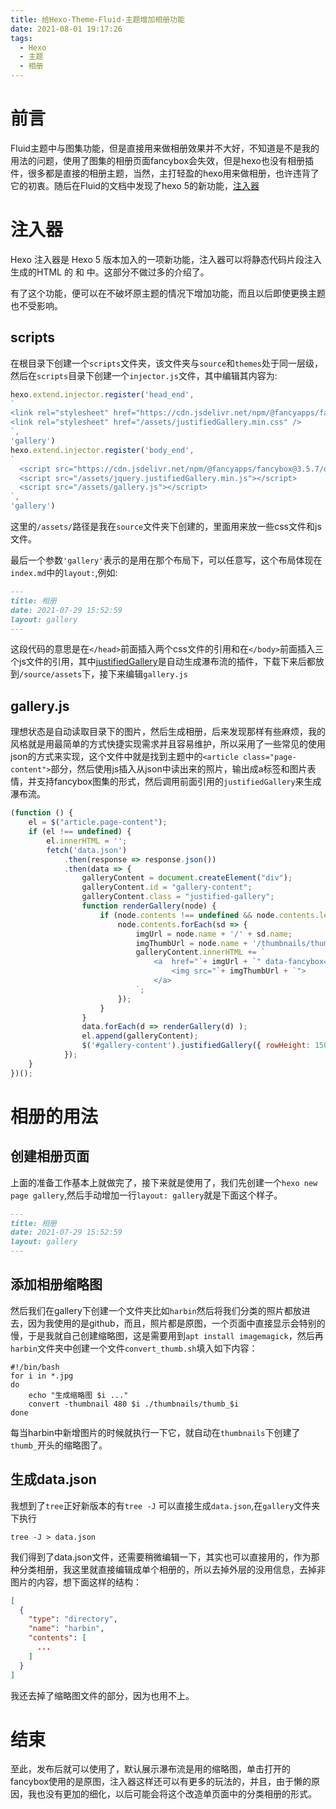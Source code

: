 ```yaml
---
title: 给Hexo-Theme-Fluid-主题增加相册功能
date: 2021-08-01 19:17:26
tags:
  - Hexo
  - 主题
  - 相册
---
```

# 前言

Fluid主题中与图集功能，但是直接用来做相册效果并不大好，不知道是不是我的用法的问题，使用了图集的相册页面fancybox会失效，但是hexo也没有相册插件，很多都是直接的相册主题，当然，主打轻盈的hexo用来做相册，也许违背了它的初衷。随后在Fluid的文档中发现了hexo 5的新功能，[注入器](https://hexo.fluid-dev.com/posts/hexo-injector/)

# 注入器

Hexo 注入器是 Hexo 5 版本加入的一项新功能，注入器可以将静态代码片段注入生成的HTML 的 <head> 和 <body> 中。这部分不做过多的介绍了。

有了这个功能，便可以在不破坏原主题的情况下增加功能，而且以后即使更换主题也不受影响。

## scripts

在根目录下创建一个`scripts`文件夹，该文件夹与`source`和`themes`处于同一层级，然后在`scripts`目录下创建一个`injector.js`文件，其中编辑其内容为:
```javascript
hexo.extend.injector.register('head_end', 
`
<link rel="stylesheet" href="https://cdn.jsdelivr.net/npm/@fancyapps/fancybox@3.5.7/dist/jquery.fancybox.min.css">
<link rel="stylesheet" href="/assets/justifiedGallery.min.css" />
`,
'gallery')
hexo.extend.injector.register('body_end', 
`
  <script src="https://cdn.jsdelivr.net/npm/@fancyapps/fancybox@3.5.7/dist/jquery.fancybox.min.js"></script>
  <script src="/assets/jquery.justifiedGallery.min.js"></script>
  <script src="/assets/gallery.js"></script>
`,
'gallery')
```

这里的`/assets/`路径是我在`source`文件夹下创建的，里面用来放一些css文件和js文件。

最后一个参数`'gallery'`表示的是用在那个布局下，可以任意写，这个布局体现在`index.md`中的`layout:`,例如:

```markdown
---
title: 相册
date: 2021-07-29 15:52:59
layout: gallery
---
```

这段代码的意思是在`</head>`前面插入两个css文件的引用和在`</body>`前面插入三个js文件的引用，其中[justifiedGallery](https://miromannino.github.io/Justified-Gallery/)是自动生成瀑布流的插件，下载下来后都放到`/source/assets`下，接下来编辑`gallery.js`

## gallery.js

理想状态是自动读取目录下的图片，然后生成相册，后来发现那样有些麻烦，我的风格就是用最简单的方式快捷实现需求并且容易维护，所以采用了一些常见的使用json的方式来实现，这个文件中就是找到主题中的`<article class="page-content">`部分，然后使用js插入从json中读出来的照片，输出成a标签和图片表情，并支持fancybox图集的形式，然后调用前面引用的`justifiedGallery`来生成瀑布流。

```javascript
(function () {
    el = $("article.page-content");
    if (el !== undefined) {
        el.innerHTML = '';
        fetch('data.json')
            .then(response => response.json())
            .then(data => {
                galleryContent = document.createElement("div");
                galleryContent.id = "gallery-content";
                galleryContent.class = "justified-gallery";
                function renderGallery(node) {
                    if (node.contents !== undefined && node.contents.length > 0) {
                        node.contents.forEach(sd => {
                            imgUrl = node.name + '/' + sd.name;
                            imgThumbUrl = node.name + '/thumbnails/thumb_' + sd.name;
                            galleryContent.innerHTML += `
                                <a  href="`+ imgUrl + `" data-fancybox="images">
                                    <img src="`+ imgThumbUrl + `">
                                </a>
                            `;
                        });
                    }
                }
                data.forEach(d => renderGallery(d) );
                el.append(galleryContent);
                $('#gallery-content').justifiedGallery({ rowHeight: 150, margins: 5 });
            });
    }
})();


```

# 相册的用法


## 创建相册页面

上面的准备工作基本上就做完了，接下来就是使用了，我们先创建一个`hexo new page gallery`,然后手动增加一行`layout: gallery`就是下面这个样子。

```markdown
---
title: 相册
date: 2021-07-29 15:52:59
layout: gallery
---
```

## 添加相册缩略图

然后我们在gallery下创建一个文件夹比如`harbin`然后将我们分类的照片都放进去，因为我使用的是github，而且，照片都是原图，一个页面中直接显示会特别的慢，于是我就自己创建缩略图，这是需要用到`apt install imagemagick`，然后再`harbin`文件夹中创建一个文件`convert_thumb.sh`填入如下内容：

```shell
#!/bin/bash
for i in *.jpg
do
    echo "生成缩略图 $i ..."
    convert -thumbnail 480 $i ./thumbnails/thumb_$i
done
```

每当harbin中新增图片的时候就执行一下它，就自动在`thumbnails`下创建了`thumb_`开头的缩略图了。

## 生成data.json

我想到了`tree`正好新版本的有`tree -J` 可以直接生成`data.json`,在`gallery`文件夹下执行

```shell
tree -J > data.json
```

我们得到了data.json文件，还需要稍微编辑一下，其实也可以直接用的，作为那种分类相册，我这里就直接编辑成单个相册的，所以去掉外层的没用信息，去掉非图片的内容，想下面这样的结构：
```json
[
  {
    "type": "directory",
    "name": "harbin",
    "contents": [
      ...
    ]
  }
]
```

我还去掉了缩略图文件的部分，因为也用不上。

# 结束

至此，发布后就可以使用了，默认展示瀑布流是用的缩略图，单击打开的fancybox使用的是原图，注入器这样还可以有更多的玩法的，并且，由于懒的原因，我也没有更加的细化，以后可能会将这个改造单页面中的分类相册的形式。




